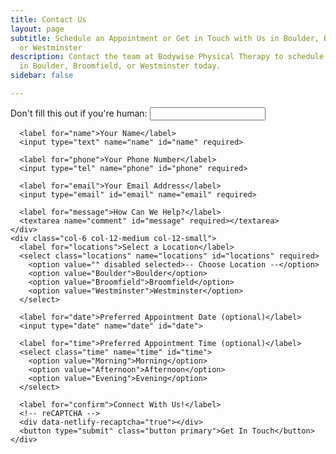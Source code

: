 ```yaml
---
title: Contact Us
layout: page
subtitle: Schedule an Appointment or Get in Touch with Us in Boulder, Broomfield,
  or Westminster
description: Contact the team at Bodywise Physical Therapy to schedule your appointment
  in Boulder, Broomfield, or Westminster today.
sidebar: false

---
```

<!-- Bodywise PT Contact Form (via Netlify) -->
<form name="Bodywise PT Contact Form" method="POST" action="/thank-you/" netlify-honeypot="gotcha" data-netlify-recaptcha="true" data-netlify="true">
  <div class="row">
    <div class="col-6 col-12-medium col-12-small">
      <!-- Honeypot -->
      <p class="hidden">
      <label>Don't fill this out if you're human: <input name="gotcha"></label>
      </p>

      <label for="name">Your Name</label>
      <input type="text" name="name" id="name" required>

      <label for="phone">Your Phone Number</label>
      <input type="tel" name="phone" id="phone" required>

      <label for="email">Your Email Address</label>
      <input type="email" id="email" name="email" required>

      <label for="message">How Can We Help?</label>
      <textarea name="comment" id="message" required></textarea>
    </div>
    <div class="col-6 col-12-medium col-12-small">
      <label for="locations">Select a Location</label>
      <select class="locations" name="locations" id="locations" required>
        <option value="" disabled selected>-- Choose Location --</option>
        <option value="Boulder">Boulder</option>
        <option value="Broomfield">Broomfield</option>
        <option value="Westminster">Westminster</option>
      </select>

      <label for="date">Preferred Appointment Date (optional)</label>
      <input type="date" name="date" id="date">

      <label for="time">Preferred Appointment Time (optional)</label>
      <select class="time" name="time" id="time">
        <option value="Morning">Morning</option>
        <option value="Afternoon">Afternoon</option>
        <option value="Evening">Evening</option>
      </select>

      <label for="confirm">Connect With Us!</label>
      <!-- reCAPTCHA -->
      <div data-netlify-recaptcha="true"></div>
      <button type="submit" class="button primary">Get In Touch</button>
    </div>
  </div>
</form>
